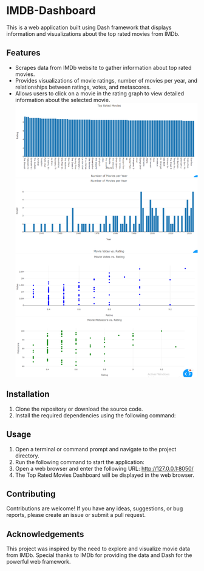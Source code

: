 # IMDB-Dashboard

This is a web application built using Dash framework that displays information and visualizations about the top rated movies from IMDb.

## Features

- Scrapes data from IMDb website to gather information about top rated movies.
- Provides visualizations of movie ratings, number of movies per year, and relationships between ratings, votes, and metascores.
- Allows users to click on a movie in the rating graph to view detailed information about the selected movie.
![Example Image](Images/top.png)
![Example Image](Images/year.png)
![Example Image](Images/votes.png)
![Example Image](Images/m_score.png)

## Installation

1. Clone the repository or download the source code.
2. Install the required dependencies using the following command:


## Usage

1. Open a terminal or command prompt and navigate to the project directory.
2. Run the following command to start the application:
3. Open a web browser and enter the following URL: http://127.0.0.1:8050/
4. The Top Rated Movies Dashboard will be displayed in the web browser.

## Contributing

Contributions are welcome! If you have any ideas, suggestions, or bug reports, please create an issue or submit a pull request.

## Acknowledgements

This project was inspired by the need to explore and visualize movie data from IMDb. Special thanks to IMDb for providing the data and Dash for the powerful web framework.
